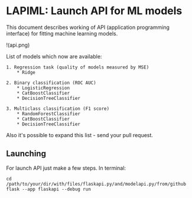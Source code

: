 # LAPIML: Launch API for ML models

This document describes working of API (application programming interface) for fitting machine learning models. 

!(api.png)

List of models which now are available: 

	1. Regression task (quality of models measured by MSE)
		* Ridge
  
	2. Binary classification (ROC AUC)
		* LogisticRegression
		* CatBoostClassifier
		* DecisionTreeClassifier
  
	3. Multiclass classification (F1 score)
		* RandomForestClassifier
		* CatBoostClassifier
		* DecisionTreeClassifier

Also it's possible to expand this list - send your pull request.

## Launching
For launch API just make a few steps.
In terminal:

    cd /path/to/your/dir/with/files/flaskapi.py/and/modelapi.py/from/github
    flask --app flaskapi --debug run
